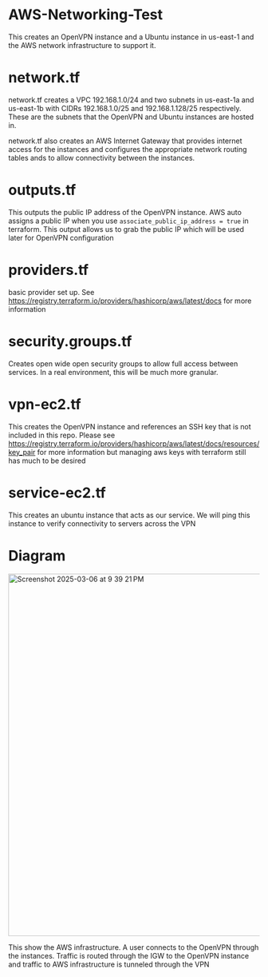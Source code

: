 # AWS-Networking-Test

This creates an OpenVPN instance and a Ubuntu instance in us-east-1 and the AWS network infrastructure to support it.

# **network.tf**

network.tf creates a VPC 192.168.1.0/24 and two subnets in us-east-1a and us-east-1b with CIDRs 192.168.1.0/25 and 192.168.1.128/25 respectively. These are the subnets that the OpenVPN and Ubuntu instances are hosted in.

network.tf also creates an AWS Internet Gateway that provides internet access for the instances and configures the appropriate network routing tables ands to allow connectivity between the instances.


# **outputs.tf**

This outputs the public IP address of the OpenVPN instance. AWS auto assigns a public IP when you use `associate_public_ip_address = true` in terraform. This output allows us to grab the public IP which will be used later for OpenVPN configuration


# **providers.tf**

basic provider set up. See https://registry.terraform.io/providers/hashicorp/aws/latest/docs for more information


# **security.groups.tf**

Creates open wide open security groups to allow full access between services. In a real environment, this will be much more granular.


# **vpn-ec2.tf**

This creates the OpenVPN instance and references an SSH key that is not included in this repo. Please see https://registry.terraform.io/providers/hashicorp/aws/latest/docs/resources/key_pair for more information but managing aws keys with terraform still has much to be desired 

# **service-ec2.tf**

This creates an ubuntu instance that acts as our service. We will ping this instance to verify connectivity to servers across the VPN

# Diagram

<img width="725" alt="Screenshot 2025-03-06 at 9 39 21 PM" src="https://github.com/user-attachments/assets/ff7f7722-53a0-4306-be34-f29b3b4d4484" />

This show the AWS infrastructure. A user connects to the OpenVPN through the instances. Traffic is routed through the IGW to the OpenVPN instance and traffic to AWS infrastructure is tunneled through the VPN
